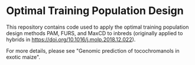 # Optimal Training Population Design 

This repository contains code used to apply the optimal training population design methods PAM, FURS, and MaxCD to inbreds (originally applied to hybrids in https://doi.org/10.1016/j.molp.2018.12.022).

For more details, please see "Genomic prediction of tocochromanols in exotic maize".
